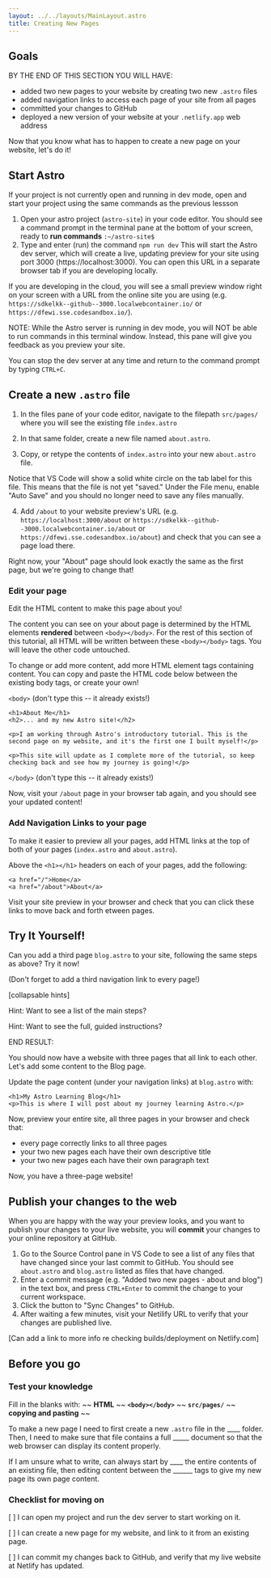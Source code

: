 ```yaml
---
layout: ../../layouts/MainLayout.astro
title: Creating New Pages
---
```

## Goals

BY THE END OF THIS SECTION YOU WILL HAVE:
- added two new pages to your website by creating two new `.astro` files
- added navigation links to access each page of your site from all pages
- committed your changes to GitHub
- deployed a new version of your website at your `.netlify.app` web address

Now that you know what has to happen to create a new page on your website, let's do it!

## Start Astro

If your project is not currently open and running in dev mode, open and start your project using the same commands as the previous lessson

1. Open your astro project (`astro-site`) in your code editor.
You should see a command prompt in the terminal pane at the bottom of your screen, ready to **run commands**
`:~/astro-site$`
2. Type and enter (run) the command `npm run dev`
This will start the Astro dev server, which will create a live, updating preview for your site using port 3000 (https://localhost:3000). You can open this URL in a separate browser tab if you are developing locally. 

If you are developing in the cloud, you will see a small preview window right on your screen with a URL from the online site you are using (e.g. `https://sdkelkk--github--3000.localwebcontainer.io/` or `https://dfewi.sse.codesandbox.io/`).

NOTE: While the Astro server is running in dev mode, you will NOT be able to run commands in this terminal window. Instead, this pane will give you feedback as you preview your site.

You can stop the dev server at any time and return to the command prompt by typing `CTRL+C`.

## Create a new `.astro` file

1. In the files pane of your code editor, navigate to the filepath `src/pages/` where you will see the existing file `index.astro`

2. In that same folder, create a new file named `about.astro`.

3. Copy, or retype the contents of `index.astro` into your new `about.astro` file.

Notice that VS Code will show a solid white circle on the tab label for this file. This means that the file is not yet "saved." Under the File menu, enable "Auto Save" and you should no longer need to save any files manually.

4. Add `/about` to your website preview's URL (e.g. `https://localhost:3000/about` or `https://sdkelkk--github--3000.localwebcontainer.io/about` or `https://dfewi.sse.codesandbox.io/about`) and check that you can see a page load there.

Right now, your "About" page should look exactly the same as the first page, but we're going to change that!

### Edit your page

Edit the HTML content to make this page about you!

The content you can see on your about page is determined by the HTML elements **rendered** between `<body></body>`. For the rest of this section of this tutorial, all HTML will be written between these `<body></body>` tags. You will leave the other code untouched.

To change or add more content, add more HTML element tags containing content. You can copy and paste the HTML code below between the existing body tags, or create your own!

`<body>` (don't type this -- it already exists!)
```
<h1>About Me</h1>
<h2>... and my new Astro site!</h2>

<p>I am working through Astro's introductory tutorial. This is the second page on my website, and it's the first one I built myself!</p>

<p>This site will update as I complete more of the tutorial, so keep checking back and see how my journey is going!</p>
```
`</body>` (don't type this -- it already exists!)

Now, visit your `/about` page in your browser tab again, and you should see your updated content!

### Add Navigation Links to your page
To make it easier to preview all your pages, add HTML links at the top of both of your pages (`index.astro` and `about.astro`).

Above the `<h1></h1>` headers on each of your pages, add the following:

```
<a href="/">Home</a>
<a href="/about">About</a>
```

Visit your site preview in your browser and check that you can click these links to move back and forth etween pages.

## Try It Yourself!

Can you add a third page `blog.astro` to your site, following the same steps as above? Try it now!

(Don't forget to add a third navigation link to every page!)

[collapsable hints]

Hint: Want to see a list of the main steps?

Hint: Want to see the full, guided instructions?

END RESULT:

You should now have a website with three pages that all link to each other. Let's add some content to the Blog page.

Update the page content (under your navigation links) at `blog.astro` with:
```
<h1>My Astro Learning Blog</h1>
<p>This is where I will post about my journey learning Astro.</p>
```

Now, preview your entire site, all three pages in your browser and check that:
- every page correctly links to all three pages
- your two new pages each have their own descriptive title 
- your two new pages each have their own paragraph text

Now, you have a three-page website!

## Publish your changes to the web
When you are happy with the way your preview looks, and you want to publish your changes to your live website, you will **commit** your changes to your online repository at GitHub. 

1. Go to the Source Control pane in VS Code to see a list of any files that have changed since your last commit to GitHub. 
You should see `about.astro` and `blog.astro` listed as files that have changed.
2. Enter a commit message (e.g. "Added two new pages - about and blog") in the text box, and press `CTRL+Enter` to commit the change to your current workspace.
3. Click the button to "Sync Changes" to GitHub.
4. After waiting a few minutes, visit your Netilify URL to verify that your changes are published live.

[Can add a link to more info re checking builds/deployment on Netlify.com]

## Before you go

### Test your knowledge

Fill in the blanks with: ~~ **HTML** ~~ **`<body></body>`** ~~  **`src/pages/`** ~~ **copying and pasting** ~~

To make a new page I need to first create a new `.astro` file in the ____ folder. Then, I need to make sure that file contains a full _____ document so that the web browser can display its content properly. 

If I am unsure what to write, can always start by ____ the entire contents of an existing file, then editing content between the ______ tags to give my new page its own page content.


### Checklist for moving on
[ ] I can open my project and run the dev server to start working on it.

[ ] I can create a new page for my website, and link to it from an existing page.

[ ] I can commit my changes back to GitHub, and verify that my live website at Netlify has updated.
